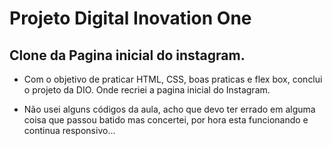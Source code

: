 # Projeto Digital Inovation One

## Clone da Pagina inicial do instagram.

- Com o objetivo de praticar HTML, CSS, boas praticas e flex box, conclui o projeto da DIO. Onde recriei a pagina inicial do Instagram.

- Não usei alguns códigos da aula, acho que devo ter errado em alguma coisa que passou batido mas concertei, por hora esta funcionando e continua responsivo...
